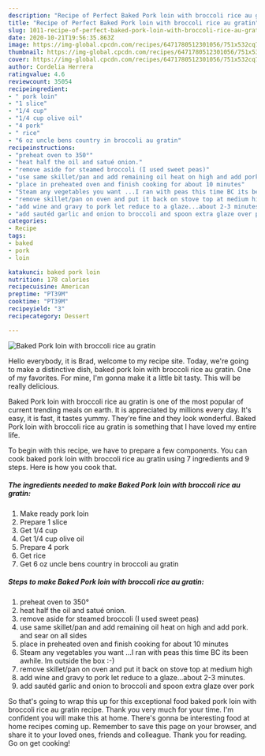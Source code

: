 ```yaml
---
description: "Recipe of Perfect Baked Pork loin with broccoli rice au gratin"
title: "Recipe of Perfect Baked Pork loin with broccoli rice au gratin"
slug: 1011-recipe-of-perfect-baked-pork-loin-with-broccoli-rice-au-gratin
date: 2020-10-21T19:56:35.863Z
image: https://img-global.cpcdn.com/recipes/6471780512301056/751x532cq70/baked-pork-loin-with-broccoli-rice-au-gratin-recipe-main-photo.jpg
thumbnail: https://img-global.cpcdn.com/recipes/6471780512301056/751x532cq70/baked-pork-loin-with-broccoli-rice-au-gratin-recipe-main-photo.jpg
cover: https://img-global.cpcdn.com/recipes/6471780512301056/751x532cq70/baked-pork-loin-with-broccoli-rice-au-gratin-recipe-main-photo.jpg
author: Cordelia Herrera
ratingvalue: 4.6
reviewcount: 35054
recipeingredient:
- " pork loin"
- "1 slice"
- "1/4 cup"
- "1/4 cup olive oil"
- "4 pork"
- " rice"
- "6 oz uncle bens country in broccoli au gratin"
recipeinstructions:
- "preheat oven to 350°"
- "heat half the oil and satué onion."
- "remove aside for steamed broccoli (I used sweet peas)"
- "use same skillet/pan and add remaining oil heat on high and add pork. and sear on all sides"
- "place in preheated oven and finish cooking for about 10 minutes"
- "Steam any vegetables you want ...I ran with peas this time BC its been awhile. Im outside the box :-)"
- "remove skillet/pan on oven and put it back on stove top at medium high"
- "add wine and gravy to pork let reduce to a glaze...about 2-3 minutes."
- "add sautéd garlic and onion to broccoli and spoon extra glaze over pork"
categories:
- Recipe
tags:
- baked
- pork
- loin

katakunci: baked pork loin 
nutrition: 178 calories
recipecuisine: American
preptime: "PT39M"
cooktime: "PT39M"
recipeyield: "3"
recipecategory: Dessert

---
```



![Baked Pork loin with broccoli rice au gratin](https://img-global.cpcdn.com/recipes/6471780512301056/751x532cq70/baked-pork-loin-with-broccoli-rice-au-gratin-recipe-main-photo.jpg)

Hello everybody, it is Brad, welcome to my recipe site. Today, we're going to make a distinctive dish, baked pork loin with broccoli rice au gratin. One of my favorites. For mine, I'm gonna make it a little bit tasty. This will be really delicious.



Baked Pork loin with broccoli rice au gratin is one of the most popular of current trending meals on earth. It is appreciated by millions every day. It's easy, it is fast, it tastes yummy. They're fine and they look wonderful. Baked Pork loin with broccoli rice au gratin is something that I have loved my entire life.


To begin with this recipe, we have to prepare a few components. You can cook baked pork loin with broccoli rice au gratin using 7 ingredients and 9 steps. Here is how you cook that.

<!--inarticleads1-->

##### The ingredients needed to make Baked Pork loin with broccoli rice au gratin:

1. Make ready  pork loin
1. Prepare 1 slice
1. Get 1/4 cup
1. Get 1/4 cup olive oil
1. Prepare 4 pork
1. Get  rice
1. Get 6 oz uncle bens country in broccoli au gratin




<!--inarticleads2-->

##### Steps to make Baked Pork loin with broccoli rice au gratin:

1. preheat oven to 350°
1. heat half the oil and satué onion.
1. remove aside for steamed broccoli (I used sweet peas)
1. use same skillet/pan and add remaining oil heat on high and add pork. and sear on all sides
1. place in preheated oven and finish cooking for about 10 minutes
1. Steam any vegetables you want ...I ran with peas this time BC its been awhile. Im outside the box :-)
1. remove skillet/pan on oven and put it back on stove top at medium high
1. add wine and gravy to pork let reduce to a glaze...about 2-3 minutes.
1. add sautéd garlic and onion to broccoli and spoon extra glaze over pork




So that's going to wrap this up for this exceptional food baked pork loin with broccoli rice au gratin recipe. Thank you very much for your time. I'm confident you will make this at home. There's gonna be interesting food at home recipes coming up. Remember to save this page on your browser, and share it to your loved ones, friends and colleague. Thank you for reading. Go on get cooking!
